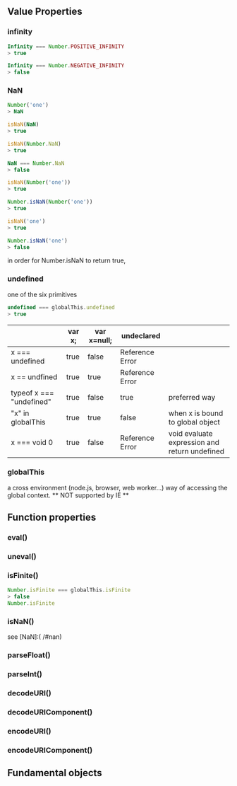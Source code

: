 ## Value Properties

### infinity

```js
Infinity === Number.POSITIVE_INFINITY
> true

Infinity === Number.NEGATIVE_INFINITY
> false
```

### NaN

```js
Number('one')
> NaN

isNaN(NaN)
> true

isNaN(Number.NaN)
> true

NaN === Number.NaN
> false

isNaN(Number('one'))
> true

Number.isNaN(Number('one'))
> true

isNaN('one')
> true

Number.isNaN('one')
> false
```
in order for Number.isNaN to return true, 

### undefined
one of the six primitives

```js
undefined === globalThis.undefined
> true
```

|                          | var x; | var x=null; | undeclared ||
| --- | --- | --- | --- | --- |
| x === undefined          | true   | false|Reference Error||
| x == undfined            | true   | true |Reference Error||
| typeof x === "undefined" | true   | false|true| preferred way|
| "x" in globalThis          | true   | true|false|when x is bound to global object|
| x === void 0             | true   | false|Reference Error|void evaluate expression and return undefined|


### globalThis
a cross environment (node.js, browser, web worker...) way of accessing the global context. 
** NOT supported by IE **


## Function properties

### eval()

### uneval()

### isFinite()

```js
Number.isFinite === globalThis.isFinite
> false
Number.isFinite
```
### isNaN()
see 
[NaN]:( /#nan)

### parseFloat()

### parseInt()

### decodeURI()

### decodeURIComponent()

### encodeURI()

### encodeURIComponent()


## Fundamental objects
